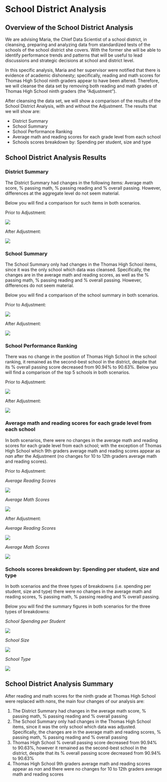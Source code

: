 # School District Analysis


## Overview of the School District Analysis
We are advising Maria, the Chief Data Scientist of a school district, in cleansing, preparing and analyzing data from standardized tests of the schools of the school district she covers. With the former she will be able to identify performance trends and patterns that will be useful to lead discussions and strategic decisions at school and district level.

In this specific analysis, Maria and her supervisor were notified that there is evidence of academic dishonesty; specifically, reading and math scores for Thomas High School ninth graders appear to have been altered. Therefore, we will cleanse the data set by removing both reading and math grades of Thomas High School ninth graders (the “Adjustment”).

After cleansing the data set, we will show a comparison of the results of the School District Analysis, with and without the Adjustment. The results that we will show are:
- District Summary 
- School Summary
- School Performance Ranking
- Average math and reading scores for each grade level from each school
- Schools scores breakdown by: Spending per student, size and type


## School District Analysis Results

### District Summary

The District Summary had changes in the following items: Average math score, % passing math, % passing reading and % overall passing. However, differences at the aggregate level do not seem material.

Below you will find a comparison for such items in both scenarios.

Prior to Adjustment:

![](District_Summary_Prior.png)

After Adjustment:

![](District_Summary_After.png)

### School Summary

The School Summary only had changes in the Thomas High School items, since it was the only school which data was cleansed. Specifically, the changes are in the average math and reading scores, as well as the % passing math, % passing reading and % overall passing. However, differences do not seem material.

Below you will find a comparison of the school summary in both scenarios.

Prior to Adjustment:

![](School_Summary_Prior.png)

After Adjustment:

![](School_Summary_After.png)

### School Performance Ranking

There was no change in the position of Thomas High School in the school ranking, it remained as the second-best school in the district, despite that its % overall passing score decreased from 90.94% to 90.63%. Below you will find a comparison of the top 5 schools in both scenarios.

Prior to Adjustment:

![](Ranking_Prior.png)

After Adjustment:

![](Ranking_After.png)

### Average math and reading scores for each grade level from each school

In both scenarios, there were no changes in the average math and reading scores for each grade level from each school; with the exception of Thomas High School which 9th graders average math and reading scores appear as *nan* after the Adjustment (no changes for 10 to 12th graders average math and reading scores).

Prior to Adjustment:

*Average Reading Scores*

![](Reading_Prior.png)

*Average Math Scores*

![](Math_Prior.png)

After Adjustment:

*Average Reading Scores*

![](Reading_After.png)

*Average Math Scores*

![](Math_After.png)

### Schools scores breakdown by: Spending per student, size and type

In both scenarios and the three types of breakdowns (i.e. spending per student, size and type) there were no changes in the average math and reading scores, % passing math, % passing reading and % overall passing. 

Below you will find the summary figures in both scenarios for the three types of breakdowns:

*School Spending per Student*

![](Spending.png)

*School Size*

![](Size.png)

*School Type*

![](Type.png)


## School District Analysis Summary

After reading and math scores for the ninth grade at Thomas High School were replaced with *nans*, the main four changes of our analysis are:
1.	The District Summary had changes in the average math score, % passing math, % passing reading and % overall passing
2.	The School Summary only had changes in the Thomas High School items, since it was the only school which data was adjusted. Specifically, the changes are in the average math and reading scores, % passing math, % passing reading and % overall passing
3.	Thomas High School % overall passing score decreased from 90.94% to 90.63%, however it remained as the second-best school in the district, despite that its % overall passing score decreased from 90.94% to 90.63%
4.	Thomas High School 9th graders average math and reading scores appear as *nan* and there were no changes for 10 to 12th graders average math and reading scores


